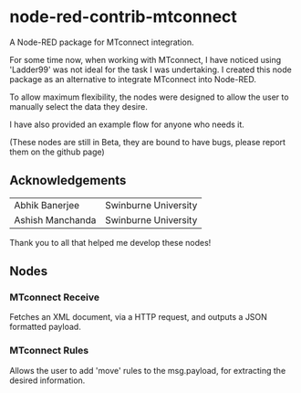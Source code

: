 # node-red-contrib-mtconnect

A Node-RED package for MTconnect integration.

For some time now, when working with MTconnect, I have noticed using 'Ladder99' was not ideal for the task I was undertaking. I created this node package as an alternative to integrate MTconnect into Node-RED.

To allow maximum flexibility, the nodes were designed to allow the user to manually select the data they desire.

I have also provided an example flow for anyone who needs it. 

(These nodes are still in Beta, they are bound to have bugs, please report them on the github page)

## Acknowledgements

|                 |                          |
| -------------   |-------------             |
| Abhik Banerjee  | Swinburne University     |
| Ashish Manchanda | Swinburne University    |

Thank you to all that helped me develop these nodes!

## Nodes

### MTconnect Receive

Fetches an XML document, via a HTTP request, and outputs a JSON formatted payload.

### MTconnect Rules

Allows the user to add 'move' rules to the msg.payload, for extracting the desired information.
